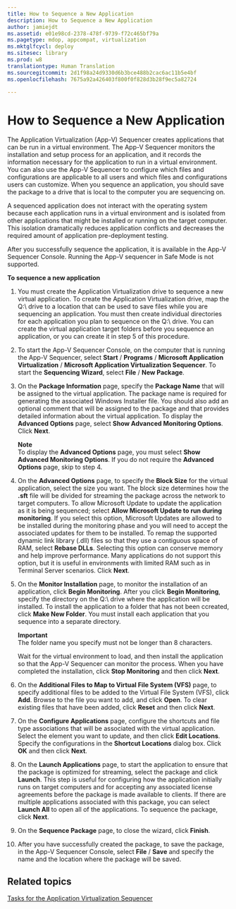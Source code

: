 ```yaml
---
title: How to Sequence a New Application
description: How to Sequence a New Application
author: jamiejdt
ms.assetid: e01e98cd-2378-478f-9739-f72c465bf79a
ms.pagetype: mdop, appcompat, virtualization
ms.mktglfcycl: deploy
ms.sitesec: library
ms.prod: w8
translationtype: Human Translation
ms.sourcegitcommit: 2d1f98a24d9330d6b3bce488b2cac6ac11b5e4bf
ms.openlocfilehash: 7675a92a426403f800f0f828d3b28f9ec5a82724

---
```



# How to Sequence a New Application


The Application Virtualization (App-V) Sequencer creates applications that can be run in a virtual environment. The App-V Sequencer monitors the installation and setup process for an application, and it records the information necessary for the application to run in a virtual environment. You can also use the App-V Sequencer to configure which files and configurations are applicable to all users and which files and configurations users can customize. When you sequence an application, you should save the package to a drive that is local to the computer you are sequencing on.

A sequenced application does not interact with the operating system because each application runs in a virtual environment and is isolated from other applications that might be installed or running on the target computer. This isolation dramatically reduces application conflicts and decreases the required amount of application pre-deployment testing.

After you successfully sequence the application, it is available in the App-V Sequencer Console. Running the App-V sequencer in Safe Mode is not supported.

**To sequence a new application**

1.  You must create the Application Virtualization drive to sequence a new virtual application. To create the Application Virtualization drive, map the Q:\\ drive to a location that can be used to save files while you are sequencing an application. You must then create individual directories for each application you plan to sequence on the Q:\\ drive. You can create the virtual application target folders before you sequence an application, or you can create it in step 5 of this procedure.

2.  To start the App-V Sequencer Console, on the computer that is running the App-V Sequencer, select **Start** / **Programs** / **Microsoft Application Virtualization** / **Microsoft Application Virtualization Sequencer**. To start the **Sequencing Wizard**, select **File** / **New Package**.

3.  On the **Package Information** page, specify the **Package Name** that will be assigned to the virtual application. The package name is required for generating the associated Windows Installer file. You should also add an optional comment that will be assigned to the package and that provides detailed information about the virtual application. To display the **Advanced Options** page, select **Show Advanced Monitoring Options**. Click **Next**.

    **Note**  
    To display the **Advanced Options** page, you must select **Show Advanced Monitoring Options**. If you do not require the **Advanced Options** page, skip to step 4.

     

4.  On the **Advanced Options** page, to specify the **Block Size** for the virtual application, select the size you want. The block size determines how the **.sft** file will be divided for streaming the package across the network to target computers. To allow Microsoft Update to update the application as it is being sequenced; select **Allow Microsoft Update to run during monitoring**. If you select this option, Microsoft Updates are allowed to be installed during the monitoring phase and you will need to accept the associated updates for them to be installed. To remap the supported dynamic link library (.dll) files so that they use a contiguous space of RAM, select **Rebase DLLs**. Selecting this option can conserve memory and help improve performance. Many applications do not support this option, but it is useful in environments with limited RAM such as in Terminal Server scenarios. Click **Next**.

5.  On the **Monitor Installation** page, to monitor the installation of an application, click **Begin Monitoring**. After you click **Begin Monitoring**, specify the directory on the Q:\\ drive where the application will be installed. To install the application to a folder that has not been ccreated, click **Make New Folder**. You must install each application that you sequence into a separate directory.

    **Important**  
    The folder name you specify must not be longer than 8 characters.

     

    Wait for the virtual environment to load, and then install the application so that the App-V Sequencer can monitor the process. When you have completed the installation, click **Stop Monitoring** and then click **Next**.

6.  On the **Additional Files to Map to Virtual File System (VFS)** page, to specify additional files to be added to the Virtual File System (VFS), click **Add**. Browse to the file you want to add, and click **Open**. To clear existing files that have been added, click **Reset** and then click **Next**.

7.  On the **Configure Applications** page, configure the shortcuts and file type associations that will be associated with the virtual application. Select the element you want to update, and then click **Edit Locations**. Specify the configurations in the **Shortcut Locations** dialog box. Click **OK** and then click **Next**.

8.  On the **Launch Applications** page, to start the application to ensure that the package is optimized for streaming, select the package and click **Launch**. This step is useful for configuring how the application initially runs on target computers and for accepting any associated license agreements before the package is made available to clients. If there are multiple applications associated with this package, you can select **Launch All** to open all of the applications. To sequence the package, click **Next**.

9.  On the **Sequence Package** page, to close the wizard, click **Finish**.

10. After you have successfully created the package, to save the package, in the App-V Sequencer Console, select **File** / **Save** and specify the name and the location where the package will be saved.

## Related topics


[Tasks for the Application Virtualization Sequencer](tasks-for-the-application-virtualization-sequencer.md)

 

 








<!--HONumber=Jun16_HO4-->



